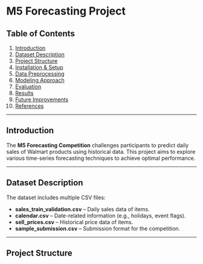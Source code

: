 # M5 Forecasting Project

## Table of Contents
1. [Introduction](#introduction)
2. [Dataset Description](#dataset-description)
3. [Project Structure](#project-structure)
4. [Installation & Setup](#installation--setup)
5. [Data Preprocessing](#data-preprocessing)
6. [Modeling Approach](#modeling-approach)
7. [Evaluation](#evaluation)
8. [Results](#results)
9. [Future Improvements](#future-improvements)
10. [References](#references)

---

## Introduction
The **M5 Forecasting Competition** challenges participants to predict daily sales of Walmart products using historical data. This project aims to explore various time-series forecasting techniques to achieve optimal performance.

---

## Dataset Description
The dataset includes multiple CSV files:

- **sales_train_validation.csv** – Daily sales data of items.
- **calendar.csv** – Date-related information (e.g., holidays, event flags).
- **sell_prices.csv** – Historical price data of items.
- **sample_submission.csv** – Submission format for the competition.

---

## Project Structure
